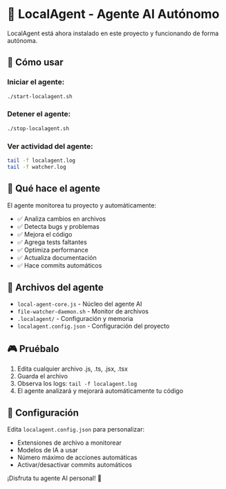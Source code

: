 # 🤖 LocalAgent - Agente AI Autónomo

LocalAgent está ahora instalado en este proyecto y funcionando de forma autónoma.

## 🚀 Cómo usar

### Iniciar el agente:
```bash
./start-localagent.sh
```

### Detener el agente:
```bash
./stop-localagent.sh
```

### Ver actividad del agente:
```bash
tail -f localagent.log
tail -f watcher.log
```

## 🧠 Qué hace el agente

El agente monitorea tu proyecto y automáticamente:
- ✅ Analiza cambios en archivos
- ✅ Detecta bugs y problemas
- ✅ Mejora el código
- ✅ Agrega tests faltantes
- ✅ Optimiza performance
- ✅ Actualiza documentación
- ✅ Hace commits automáticos

## 📁 Archivos del agente

- `local-agent-core.js` - Núcleo del agente AI
- `file-watcher-daemon.sh` - Monitor de archivos
- `.localagent/` - Configuración y memoria
- `localagent.config.json` - Configuración del proyecto

## 🎮 Pruébalo

1. Edita cualquier archivo .js, .ts, .jsx, .tsx
2. Guarda el archivo
3. Observa los logs: `tail -f localagent.log`
4. El agente analizará y mejorará automáticamente tu código

## 🔧 Configuración

Edita `localagent.config.json` para personalizar:
- Extensiones de archivo a monitorear
- Modelos de IA a usar
- Número máximo de acciones automáticas
- Activar/desactivar commits automáticos

¡Disfruta tu agente AI personal! 🎉
